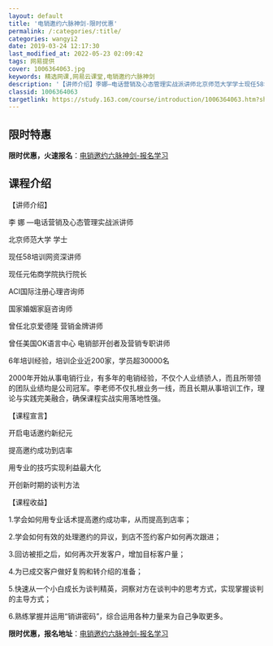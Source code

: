 ```yaml
---
layout: default
title: '电销邀约六脉神剑-限时优惠'
permalink: /:categories/:title/
categories: wangyi2
date: 2019-03-24 12:17:30
last_modified_at: 2022-05-23 02:09:42
tags: 网易提供
cover: 1006364063.jpg
keywords: 精选网课,网易云课堂,电销邀约六脉神剑
description: '【讲师介绍】李娜—电话营销及心态管理实战派讲师北京师范大学学士现任58培训网资深讲师现任元佑商学院执行院长ACI国际注册'
classid: 1006364063
targetlink: https://study.163.com/course/introduction/1006364063.htm?share=1&shareId=1025206652&utm_campaign=share&utm_medium=iphoneShare&utm_source=&utm_u=1025206652
---
```


## 限时特惠

**限时优惠，火速报名**：[电销邀约六脉神剑-报名学习](https://study.163.com/course/introduction/1006364063.htm?share=1&shareId=1025206652&utm_campaign=share&utm_medium=iphoneShare&utm_source=&utm_u=1025206652)

## 课程介绍

【讲师介绍】

李 娜 —电话营销及心态管理实战派讲师                                                                

北京师范大学 学士

现任58培训网资深讲师

现任元佑商学院执行院长

ACI国际注册心理咨询师

国家婚姻家庭咨询师

曾任北京爱德隆 营销金牌讲师

曾任美国OK语言中心 电销部开创者及营销专职讲师

6年培训经验，培训企业近200家，学员超30000名

2000年开始从事电销行业，有多年的电销经验，不仅个人业绩骄人，而且所带领的团队业绩均是公司冠军。李老师不仅扎根业务一线，而且长期从事培训工作，理论与实践完美融合，确保课程实战实用落地性强。

【课程宣言】

开启电话邀约新纪元

提高邀约成功到店率

用专业的技巧实现利益最大化

开创新时期的谈判方法

【课程收益】

1.学会如何用专业话术提高邀约成功率，从而提高到店率；

2.学会如何有效的处理邀约的异议，到店不签约客户如何再次跟进；

3.回访被拒之后，如何再次开发客户，增加目标客户量；

4.为已成交客户做好复购和转介绍的准备；

5.快速从一个小白成长为谈判精英，洞察对方在谈判中的思考方式，实现掌握谈判的主导方式；

6.熟练掌握并运用“销讲密码”，综合运用各种力量来为自己争取更多。

**限时优惠，报名地址**：[电销邀约六脉神剑-报名学习](https://study.163.com/course/introduction/1006364063.htm?share=1&shareId=1025206652&utm_campaign=share&utm_medium=iphoneShare&utm_source=&utm_u=1025206652)

